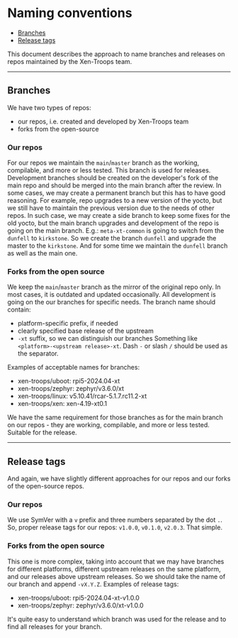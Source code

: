 # Naming conventions

- [Branches](#branches)
- [Release tags](#release-tags)

This document describes the approach to name branches and releases on repos
maintained by the Xen-Troops team.

---
## Branches
We have two types of repos:
- our repos, i.e. created and developed by Xen-Troops team
- forks from the open-source

### Our repos
For our repos we maintain the `main`/`master` branch as the working,
compilable, and more or less tested. This branch is used for releases.
Development branches should be created on the developer's fork of the main
repo and should be merged into the main branch after the review.
In some cases, we may create a permanent branch but this has to have good
reasoning.
For example, repo upgrades to a new version of the yocto, but we still have
to maintain the previous version due to the needs of other repos.
In such case, we may create a side branch to keep some fixes for the old
yocto, but the main branch upgrades and development of the repo is going
on the main branch.
E.g.: `meta-xt-common` is going to switch from the `dunfell` to `kirkstone`.
So we create the branch `dunfell` and upgrade the master to the `kirkstone`.
And for some time we maintain the `dunfell` branch as well as the main one.

### Forks from the open source
We keep the `main`/`master` branch as the mirror of the original repo only.
In most cases, it is outdated and updated occasionally.
All development is going on the our branches for specific needs. The branch
name should contain:
- platform-specific prefix, if needed
- clearly specified base release of the upstream
- `-xt` suffix, so we can distinguish our branches
Something like `<platform>-<upstream release>-xt`. Dash `-` or slash `/`
should be used as the separator.

Examples of acceptable names for branches:
- xen-troops/uboot: rpi5-2024.04-xt
- xen-troops/zephyr: zephyr/v3.6.0/xt
- xen-troops/linux: v5.10.41/rcar-5.1.7.rc11.2-xt
- xen-troops/xen: xen-4.19-xt0.1

We have the same requirement for those branches as for the main branch on
our repos - they are working, compilable, and more or less tested.
Suitable for the release.

---
## Release tags
And again, we have slightly different approaches for our repos and our forks
of the open-source repos.

### Our repos
We use SymVer with a `v` prefix and three numbers separated by the dot `.`.
So, proper release tags for our repos: `v1.0.0`, `v0.1.0`, `v2.0.3`.
That simple.

### Forks from the open source
This one is more complex, taking into account that we may have branches for
different platforms, different upstream releases on the same platform, and
our releases above upstream releases. So we should take the name of our
branch and append `-vX.Y.Z`.
Examples of release tags:
- xen-troops/uboot: rpi5-2024.04-xt-v1.0.0
- xen-troops/zephyr: zephyr/v3.6.0/xt-v1.0.0

It's quite easy to understand which branch was used for the release and
to find all releases for your branch.
